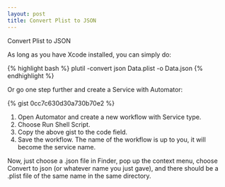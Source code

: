 ```yaml
---
layout: post
title: Convert Plist to JSON
---
```


Convert Plist to JSON

As long as you have Xcode installed, you can simply do:

{% highlight bash %}
plutil -convert json Data.plist -o Data.json
{% endhighlight %}

Or go one step further and create a Service with Automator:

{% gist 0cc7c630d30a730b70e2 %}

1. Open Automator and create a new workflow with Service type.
2. Choose Run Shell Script.
3. Copy the above gist to the code field.
4. Save the workflow. The name of the workflow is up to you, it will become the service name.

Now, just choose a .json file in Finder, pop up the context menu, choose Convert to json (or whatever name you just gave), and there should be a .plist file of the same name in the same directory.